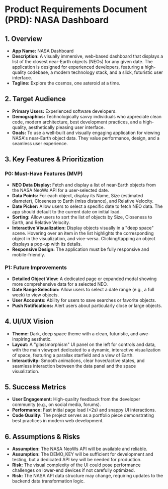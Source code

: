 # **Product Requirements Document (PRD): NASA Dashboard**

## **1. Overview**

* **App Name:** NASA Dashboard  
* **Description:** A visually immersive, web-based dashboard that displays a list of the closest near-Earth objects (NEOs) for any given date. The application is designed for experienced developers, featuring a high-quality codebase, a modern technology stack, and a slick, futuristic user interface.  
* **Tagline:** Explore the cosmos, one asteroid at a time.

## **2. Target Audience**

* **Primary Users:** Experienced software developers.  
* **Demographics:** Technologically savvy individuals who appreciate clean code, modern architecture, best development practices, and a high-quality, aesthetically pleasing user interface.  
* **Goals:** To use a well-built and visually engaging application for viewing NASA's near-Earth object data. They value performance, design, and a seamless user experience.

## **3. Key Features & Prioritization**

### **P0: Must-Have Features (MVP)**

* **NEO Data Display:** Fetch and display a list of near-Earth objects from the NASA NeoWs API for a user-selected date.  
* **Data Points:** For each object, display its Name, Size (estimated diameter), Closeness to Earth (miss distance), and Relative Velocity.  
* **Date Picker:** Allow users to select a specific date to fetch NEO data. The app should default to the current date on initial load.  
* **Sorting:** Allow users to sort the list of objects by Size, Closeness to Earth, and Relative Velocity.  
* **Interactive Visualization:** Display objects visually in a "deep space" scene. Hovering over an item in the list highlights the corresponding object in the visualization, and vice-versa. Clicking/tapping an object displays a pop-up with its details.  
* **Responsive Design:** The application must be fully responsive and mobile-friendly.

### **P1: Future Improvements**

* **Detailed Object View:** A dedicated page or expanded modal showing more comprehensive data for a selected NEO.  
* **Date Range Selection:** Allow users to select a date range (e.g., a full week) to view objects.  
* **User Accounts:** Ability for users to save searches or favorite objects.  
* **Push Notifications:** Alert users about particularly close or large objects.

## **4. UI/UX Vision**

* **Theme:** Dark, deep space theme with a clean, futuristic, and awe-inspiring aesthetic.  
* **Layout:** A "glassmorphism" UI panel on the left for controls and data, with the main viewport dedicated to a dynamic, interactive visualization of space, featuring a parallax starfield and a view of Earth.  
* **Interactivity:** Smooth animations, clear hover/active states, and seamless interaction between the data panel and the space visualization.

## **5. Success Metrics**

* **User Engagement:** High-quality feedback from the developer community (e.g., on social media, forums).  
* **Performance:** Fast initial page load (<2s) and snappy UI interactions.  
* **Code Quality:** The project serves as a portfolio piece demonstrating best practices in modern web development.

## **6. Assumptions & Risks**

* **Assumption:** The NASA NeoWs API will be available and reliable.  
* **Assumption:** The DEMO_KEY will be sufficient for development and testing, but a dedicated API key will be needed for production.  
* **Risk:** The visual complexity of the UI could pose performance challenges on lower-end devices if not carefully optimized.  
* **Risk:** The NASA API data structure may change, requiring updates to the backend data transformation logic.
